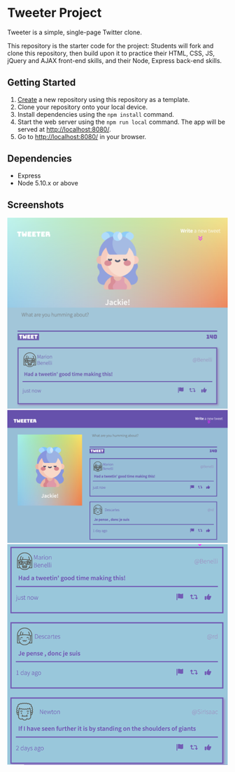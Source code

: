 # Tweeter Project

Tweeter is a simple, single-page Twitter clone.

This repository is the starter code for the project: Students will fork and clone this repository, then build upon it to practice their HTML, CSS, JS, jQuery and AJAX front-end skills, and their Node, Express back-end skills.

## Getting Started

1. [Create](https://docs.github.com/en/repositories/creating-and-managing-repositories/creating-a-repository-from-a-template) a new repository using this repository as a template.
2. Clone your repository onto your local device.
3. Install dependencies using the `npm install` command.
3. Start the web server using the `npm run local` command. The app will be served at <http://localhost:8080/>.
4. Go to <http://localhost:8080/> in your browser.

## Dependencies

- Express
- Node 5.10.x or above

## Screenshots

!["Screenshot of main page for tablet size, 1023px or less"](https://github.com/JacquelynSH/tweeter/blob/master/docs/tweeter-screenshot.png)
!["Screenshot of main page for full size screen, 1024px +"](https://github.com/JacquelynSH/tweeter/blob/master/docs/tweeter-screenshot1.png)
!["Screenshot of composed tweets"](https://github.com/JacquelynSH/tweeter/blob/master/docs/tweeter-screenshot2.png)